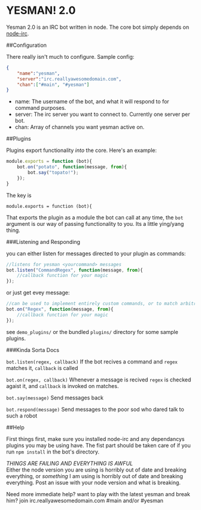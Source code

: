 YESMAN! 2.0
==================

Yesman 2.0 is an IRC bot written in node. The core bot simply depends on [node-irc](https://github.com/martynsmith/node-irc). 

##Configuration

There really isn't much to configure. Sample config:

```json
{
	"name":"yesman",
	"server":"irc.reallyawesomedomain.com",
	"chan":["#main", "#yesman"]
}
```

- name: The username of the bot, and what it will respond to for command purposes.
- server: The irc server you want to connect to. Currently one server per bot.
- chan: Array of channels you want yesman active on.

##Plugins

Plugins export functionality *into* the core. Here's an example:

```JavaScript
module.exports = function (bot){
	bot.on("potato", function(message, from){
		bot.say("topato!");
	});
}
```

The key is

```
module.exports = function (bot){
```

That exports the plugin as a module the bot can call at any time, the `bot` argument is our way of passing functionality to you. Its a little ying/yang thing.

###Listening and Responding

you can either listen for messages directed to your plugin as commands:

```JavaScript
//listens for yesman <yourcommand> messages
bot.listen("CommandRegex", function(message, from){
	//callback function for your magic
});
```

or just get evey message:

```JavaScript
//can be used to implement entirely custom commands, or to match arbitrary words in messages
bot.on("Regex", function(message, from){
	//callback function for your magic
});
````

see `demo_plugins/` or the bundled `plugins/` directory for some sample plugins.

###Kinda Sorta Docs

`bot.listen(regex, callback)` If the bot recives a command and `regex` matches it, `callback` is called

`bot.on(regex, callback)` Whenever a message is recived `regex` is checked agaist it, and `callback` is invoked on matches.

`bot.say(message)` Send messages back

`bot.respond(message)` Send messages to the poor sod who dared talk to such a robot


##Help

First things first, make sure you installed node-irc and any dependancys plugins you may be using have. The fist part should be taken care of if you run `npm install` in the bot's directory.

*THINGS ARE FAILING AND EVERYTHING IS AWFUL*  
Either the node version you are using is horribly out of date and breaking everything, or *something* I am using is horribly out of date and breaking everything. Post an issue with your node version and what is breaking.

Need more immediate help? want to play with the latest yesman and break him? join irc.reallyawesomedomain.com #main and/or #yesman
